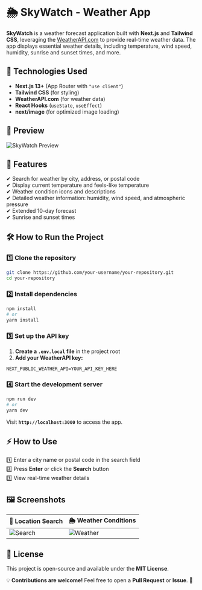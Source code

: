 # 🌦️ SkyWatch - Weather App  

**SkyWatch** is a weather forecast application built with **Next.js** and **Tailwind CSS**, leveraging the [WeatherAPI.com](https://www.weatherapi.com/) to provide real-time weather data. The app displays essential weather details, including temperature, wind speed, humidity, sunrise and sunset times, and more.  

## 🚀 Technologies Used  

- **Next.js 13+** (App Router with `"use client"`)  
- **Tailwind CSS** (for styling)  
- **WeatherAPI.com** (for weather data)  
- **React Hooks** (`useState`, `useEffect`)  
- **next/image** (for optimized image loading)  

## 📸 Preview  

![SkyWatch Preview](https://via.placeholder.com/800x400.png?text=SkyWatch+Weather+App)  

## 📌 Features  

✔ Search for weather by city, address, or postal code  
✔ Display current temperature and feels-like temperature  
✔ Weather condition icons and descriptions  
✔ Detailed weather information: humidity, wind speed, and atmospheric pressure  
✔ Extended 10-day forecast  
✔ Sunrise and sunset times  

## 🛠️ How to Run the Project  

### 1️⃣ Clone the repository  

```bash
git clone https://github.com/your-username/your-repository.git
cd your-repository
```

### 2️⃣ Install dependencies  

```bash
npm install
# or
yarn install
```

### 3️⃣ Set up the API key  

1. **Create a `.env.local` file** in the project root  
2. **Add your WeatherAPI key:**  

```
NEXT_PUBLIC_WEATHER_API=YOUR_API_KEY_HERE
```

### 4️⃣ Start the development server  

```bash
npm run dev
# or
yarn dev
```

Visit **`http://localhost:3000`** to access the app.  

## ⚡ How to Use  

1️⃣ Enter a city name or postal code in the search field  
2️⃣ Press **Enter** or click the **Search** button  
3️⃣ View real-time weather details  

## 🖼️ Screenshots  

| 📍 Location Search | 🌦️ Weather Conditions |
|-------------------|----------------------|
| ![Search](https://via.placeholder.com/400x250.png?text=Search+Location) | ![Weather](https://via.placeholder.com/400x250.png?text=Weather+Data) |

## 📜 License  

This project is open-source and available under the **MIT License**.  

💡 **Contributions are welcome!** Feel free to open a **Pull Request** or **Issue**. 🚀  
